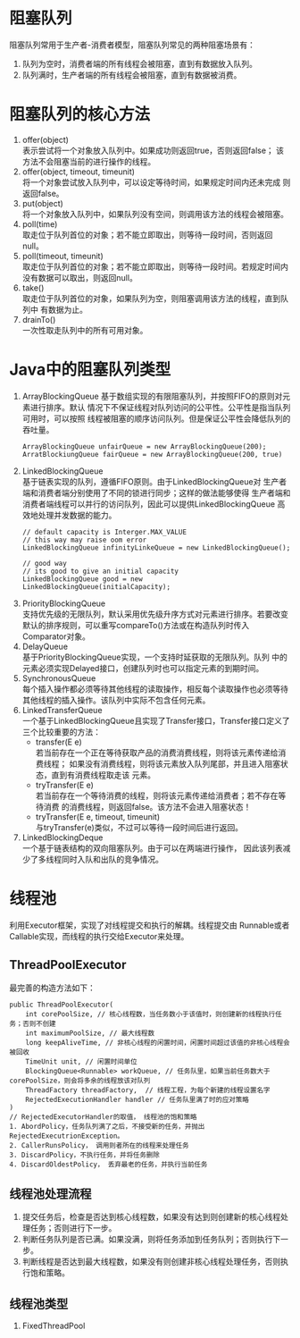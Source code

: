 # 阻塞队列
阻塞队列常用于生产者-消费者模型，阻塞队列常见的两种阻塞场景有：
1. 队列为空时，消费者端的所有线程会被阻塞，直到有数据放入队列。
2. 队列满时，生产者端的所有线程会被阻塞，直到有数据被消费。

# 阻塞队列的核心方法
1. offer(object)  
表示尝试将一个对象放入队列中。如果成功则返回true，否则返回false；
该方法不会阻塞当前的进行操作的线程。
2. offer(object, timeout, timeunit)  
将一个对象尝试放入队列中，可以设定等待时间，如果规定时间内还未完成
则返回false。
3. put(object)  
将一个对象放入队列中，如果队列没有空间，则调用该方法的线程会被阻塞。
4. poll(time)  
取走位于队列首位的对象；若不能立即取出，则等待一段时间，否则返回null。
5. poll(timeout, timeunit)  
取走位于队列首位的对象；若不能立即取出，则等待一段时间。若规定时间内
没有数据可以取出，则返回null。
6. take()  
取走位于队列首位的对象，如果队列为空，则阻塞调用该方法的线程，直到队列中
有数据为止。
7. drainTo()  
一次性取走队列中的所有可用对象。

# Java中的阻塞队列类型
1. ArrayBlockingQueue
基于数组实现的有限阻塞队列，并按照FIFO的原则对元素进行排序。默认
情况下不保证线程对队列访问的公平性。公平性是指当队列可用时，可以按照
线程被阻塞的顺序访问队列。但是保证公平性会降低队列的吞吐量。
    ```
    ArrayBlockingQueue unfairQueue = new ArrayBlockingQueue(200);
    ArratBlockiungQueue fairQueue = new ArrayBlockingQueue(200, true)
    ```
2. LinkedBlockingQueue  
基于链表实现的队列，遵循FIFO原则。由于LinkedBlockingQueue对
生产者端和消费者端分别使用了不同的锁进行同步；这样的做法能够使得
生产者端和消费者端线程可以并行的访问队列，因此可以提供LinkedBlockingQueue
高效地处理并发数据的能力。
    ```$xslt
    // default capacity is Interger.MAX_VALUE
    // this way may raise oom error
    LinkedBlockingQueue infinityLinkeQueue = new LinkedBlockingQueue();
    
    // good way
    // its good to give an initial capacity
    LinkedBlockingQueue good = new LinkedBlockingQueue(initialCapacity);
    ```
3. PriorityBlockingQueue  
支持优先级的无限队列，默认采用优先级升序方式对元素进行排序。若要改变
默认的排序规则，可以重写compareTo()方法或在构造队列时传入Comparator对象。
4. DelayQueue  
基于PriorityBlockingQueue实现，一个支持时延获取的无限队列。队列
中的元素必须实现Delayed接口，创建队列时也可以指定元素的到期时间。
5. SynchronousQueue  
每个插入操作都必须等待其他线程的读取操作，相反每个读取操作也必须等待
其他线程的插入操作。该队列中实际不包含任何元素。
6. LinkedTransferQueue  
一个基于LinkedBlockingQueue且实现了Transfer接口，Transfer接口定义了
三个比较重要的方法：
    * transfer(E e)  
    若当前存在一个正在等待获取产品的消费消费线程，则将该元素传递给消费线程；
    如果没有消费线程，则将该元素放入队列尾部，并且进入阻塞状态，直到有消费线程取走该
    元素。
    * tryTransfer(E e)  
    若当前存在一个等待消费的线程，则将该元素传递给消费者；若不存在等待消费
    的消费线程，则返回false。该方法不会进入阻塞状态！
    * tryTransfer(E e, timeout, timeunit)  
    与tryTransfer(e)类似，不过可以等待一段时间后进行返回。
7. LinkedBlockingDeque  
一个基于链表结构的双向阻塞队列。由于可以在两端进行操作，
因此该列表减少了多线程同时入队和出队的竞争情况。

# 线程池
利用Executor框架，实现了对线程提交和执行的解耦。线程提交由
Runnable或者Callable实现，而线程的执行交给Executor来处理。
## ThreadPoolExecutor    
最完善的构造方法如下：
```
public ThreadPoolExecutor(
    int corePoolSize, // 核心线程数，当任务数小于该值时，则创建新的线程执行任务；否则不创建
    int maximumPoolSize, // 最大线程数
    long keepAliveTime, // 非核心线程的闲置时间，闲置时间超过该值的非核心线程会被回收
    TimeUnit unit, // 闲置时间单位
    BlockingQueue<Runnable> workQueue, // 任务队里，如果当前任务数大于corePoolSize，则会将多余的线程放该对队列
    ThreadFactory threadFactory,  // 线程工程，为每个新建的线程设置名字
    RejectedExecutionHandler handler // 任务队里满了时的应对策略
)
// RejectedExecutorHandler的取值， 线程池的饱和策略
1. AbordPolicy，任务队列满了之后，不接受新的任务，并抛出RejectedExecutrionException。
2. CallerRunsPolicy， 调用则者所在的线程来处理任务
3. DiscardPolicy，不执行任务，并将任务删除
4. DiscardOldestPolicy， 丢弃最老的任务，并执行当前任务 
```

## 线程池处理流程
1. 提交任务后，检查是否达到核心线程数，如果没有达到则创建新的核心线程处理任务；否则进行下一步。
2. 判断任务队列是否已满。如果没满，则将任务添加到任务队列；否则执行下一步。
3. 判断线程是否达到最大线程数，如果没有则创建非核心线程处理任务，否则执行饱和策略。

## 线程池类型
1. FixedThreadPool    
